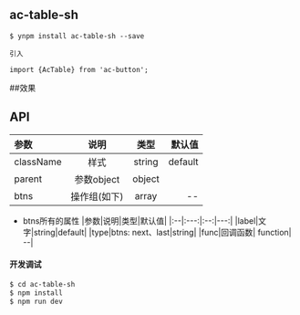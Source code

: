 ## ac-table-sh

```
$ ynpm install ac-table-sh --save

引入

import {AcTable} from 'ac-button';

```

##效果
 
 

## API

|参数|说明|类型|默认值|
|:--|:---:|:--:|---:|
|className|样式|string|default|
|parent|参数object|object|
|btns|操作组(如下)| array| --|

* btns所有的属性
     |参数|说明|类型|默认值|
     |:--|:---:|:--:|---:|
     |label|文字|string|default|
     |type|btns: next、last|string|
     |func|回调函数| function| --|

#### 开发调试

```sh
$ cd ac-table-sh
$ npm install
$ npm run dev
```


